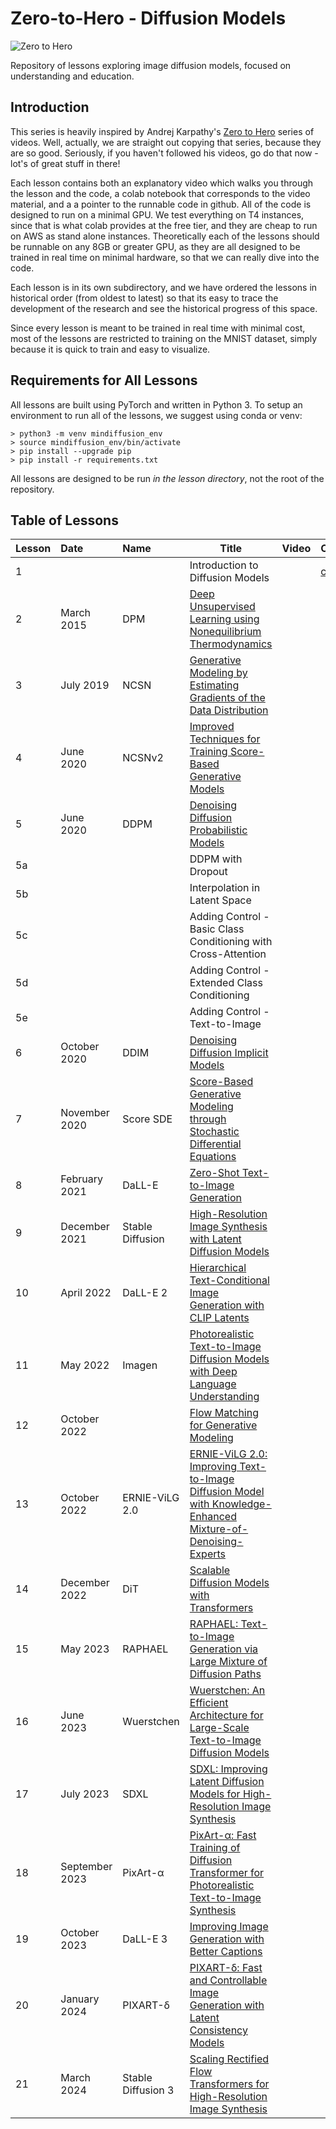 # Zero-to-Hero - Diffusion Models
![Zero to Hero](https://drive.google.com/uc?export=view&id=1FfH6643JCYjnCq2JKFPs9wH64W_Rm_B2)

Repository of lessons exploring image diffusion models, focused on understanding and education.

## Introduction

This series is heavily inspired by Andrej Karpathy's [Zero to Hero](https://www.youtube.com/playlist?list=PLAqhIrjkxbuWI23v9cThsA9GvCAUhRvKZ) series of videos. Well, actually, we are straight out copying that series, because they are so good. Seriously, if you haven't followed his videos, go do that now - lot's of great stuff in there!

Each lesson contains both an explanatory video which walks you through the lesson and the code, a colab notebook that corresponds to the video material, and a a pointer to the runnable code in github. All of the code is designed to run on a minimal GPU. We test everything on T4 instances, since that is what colab provides at the free tier, and they are cheap to run on AWS as stand alone instances. Theoretically each of the lessons should be runnable on any 8GB or greater GPU, as they are all designed to be trained in real time on minimal hardware, so that we can really dive into the code.

Each lesson is in its own subdirectory, and we have ordered the lessons in historical order (from oldest to latest) so that its easy to trace the development of the research and see the historical progress of this space.

Since every lesson is meant to be trained in real time with minimal cost, most of the lessons are restricted to training on the MNIST dataset, simply because it is quick to train and easy to visualize.

## Requirements for All Lessons

All lessons are built using PyTorch and written in Python 3. To setup an environment to run all of the lessons, we suggest using conda or venv:

```
> python3 -m venv mindiffusion_env
> source mindiffusion_env/bin/activate
> pip install --upgrade pip
> pip install -r requirements.txt
```

All lessons are designed to be run *in the lesson directory*, not the root of the repository.

## Table of Lessons


Lesson | Date | Name |Title|Video|Colab|Code
:---- | :---- | :---- | ---- | ---- | ----| ----
1 |  | | Introduction to Diffusion Models | | [colab](https://colab.research.google.com/drive/1BPSG4SA21T8yx8oYqtsx_cYBwNvBtrvt#scrollTo=wAZDhI2JSPnV) |
2 | March 2015 | DPM | [Deep Unsupervised Learning using Nonequilibrium Thermodynamics](https://arxiv.org/abs/1503.03585) | | | [code](https://github.com/swookey-thinky/mindiffusion/tree/main/lesson2)
3 | July 2019 | NCSN | [Generative Modeling by Estimating Gradients of the Data Distribution](https://arxiv.org/abs/1907.05600) | | | [code](https://github.com/swookey-thinky/mindiffusion/tree/main/lesson3)
4 | June 2020 | NCSNv2 | [Improved Techniques for Training Score-Based Generative Models](https://arxiv.org/abs/2006.09011) | | | [code](https://github.com/swookey-thinky/mindiffusion/tree/main/lesson4)
5 | June 2020 | DDPM | [Denoising Diffusion Probabilistic Models](https://arxiv.org/abs/2006.11239) | | | [code](https://github.com/swookey-thinky/mindiffusion/tree/main/lesson5)
5a |  |  | DDPM with Dropout | | | [code](https://github.com/swookey-thinky/mindiffusion/tree/main/lesson5/sublesson_a)
5b |  |  | Interpolation in Latent Space | | | [code](https://github.com/swookey-thinky/mindiffusion/tree/main/lesson5/sublesson_b)
5c |  |  | Adding Control - Basic Class Conditioning with Cross-Attention | | | 
5d |  |  | Adding Control - Extended Class Conditioning | | | 
5e |  |  | Adding Control - Text-to-Image | | | 
6 | October 2020 | DDIM | [Denoising Diffusion Implicit Models](https://arxiv.org/abs/2010.02502) | | |
7 | November 2020 | Score SDE | [Score-Based Generative Modeling through Stochastic Differential Equations](https://arxiv.org/abs/2011.13456) | | |
8 | February 2021 | DaLL-E | [Zero-Shot Text-to-Image Generation](https://arxiv.org/abs/2102.12092) | | |
9 | December 2021 | Stable Diffusion | [High-Resolution Image Synthesis with Latent Diffusion Models](https://arxiv.org/abs/2112.10752) | | |
10 | April 2022 | DaLL-E 2| [Hierarchical Text-Conditional Image Generation with CLIP Latents](https://arxiv.org/abs/2204.06125) | | |
11 | May 2022 | Imagen | [Photorealistic Text-to-Image Diffusion Models with Deep Language Understanding](https://arxiv.org/abs/2205.11487) | | |
12 | October 2022 | | [Flow Matching for Generative Modeling](https://arxiv.org/abs/2210.02747) | | |
13 | October 2022 | ERNIE-ViLG 2.0 | [ERNIE-ViLG 2.0: Improving Text-to-Image Diffusion Model with Knowledge-Enhanced Mixture-of-Denoising-Experts](https://arxiv.org/abs/2210.15257) | | |
14 | December 2022 | DiT | [Scalable Diffusion Models with Transformers](https://arxiv.org/abs/2212.09748) | | |
15 | May 2023 | RAPHAEL | [RAPHAEL: Text-to-Image Generation via Large Mixture of Diffusion Paths](https://arxiv.org/abs/2305.18295) | | |
16 | June 2023 | Wuerstchen | [Wuerstchen: An Efficient Architecture for Large-Scale Text-to-Image Diffusion Models](https://arxiv.org/abs/2306.00637) | | |
17 | July 2023 | SDXL | [SDXL: Improving Latent Diffusion Models for High-Resolution Image Synthesis](https://arxiv.org/abs/2307.01952) | | |
18 | September 2023 | PixArt-α | [PixArt-α: Fast Training of Diffusion Transformer for Photorealistic Text-to-Image Synthesis](https://arxiv.org/abs/2310.00426) | | |
19 | October 2023 | DaLL-E 3 | [Improving Image Generation with Better Captions](https://cdn.openai.com/papers/dall-e-3.pdf) | | |
20 | January 2024 | PIXART-δ | [PIXART-δ: Fast and Controllable Image Generation with Latent Consistency Models](https://arxiv.org/abs/2401.05252) | | |
21 | March 2024 | Stable Diffusion 3 | [Scaling Rectified Flow Transformers for High-Resolution Image Synthesis](https://arxiv.org/abs/2403.03206) | | |
